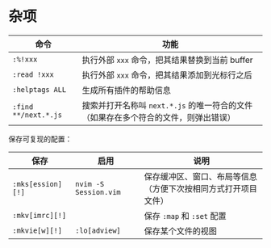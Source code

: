 # 杂项

| 命令                                 | 功能                                                                                |
|--------------------------------------|-------------------------------------------------------------------------------------|
| `:%!xxx`                             | 执行外部 `xxx` 命令，把其结果替换到当前 buffer                                      |
| `:read !xxx`                         | 执行外部 `xxx` 命令，把其结果添加到光标行之后                                       |
| `:helptags ALL`                      | 生成所有插件的帮助信息                                                              |
| `:find **/next.*.js`                 | 搜索并打开名称叫 `next.*.js` 的唯一符合的文件（如果存在多个符合的文件，则弹出错误） |

保存可复现的配置：

| 保存              | 启用                   | 说明                                                           |
|-------------------|------------------------|----------------------------------------------------------------|
| `:mks[ession][!]` | `nvim -S Session.vim ` | 保存缓冲区、窗口、布局等信息（方便下次按相同方式打开项目文件） |
| `:mkv[imrc][!]`   |                        | 保存 `:map` 和 `:set` 配置                                     |
| `:mkvie[w][!]`    | `:lo[adview]`          | 保存某个文件的视图                                             |

